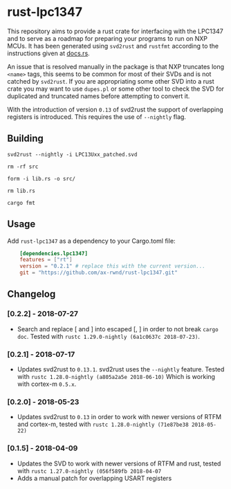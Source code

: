 # rust-lpc1347
This repository aims to provide a rust crate for interfacing with the LPC1347 and to serve as a roadmap for preparing your programs to run on NXP MCUs. It has been generated using `svd2rust` and `rustfmt` according to the instructions given at [docs.rs](https://docs.rs/svd2rust/0.11.4/svd2rust/).

An issue that is resolved manually in the package is that NXP truncates long `<name>` tags, this seems to be common for most of their SVDs and is not catched by `svd2rust`. If you are appropriating some other SVD into a rust crate you may want to use `dupes.pl` or some other tool to check the SVD for duplicated and truncated names before attempting to convert it.

With the introduction of version `0.13` of svd2rust the support of overlapping registers is introduced. This requires the use of `--nightly` flag.

## Building

```
svd2rust --nightly -i LPC13Uxx_patched.svd

rm -rf src

form -i lib.rs -o src/

rm lib.rs

cargo fmt
```

## Usage
Add `rust-lpc1347` as a dependency to your Cargo.toml file:
```toml
    [dependencies.lpc1347]
    features = ["rt"]
    version = "0.2.1" # replace this with the current version...
    git = "https://github.com/ax-rwnd/rust-lpc1347.git"
```

## Changelog

### [0.2.2] - 2018-07-27
- Search and replace [ and ] into escaped \[, \] in order to not break `cargo doc`. Tested with
  `rustc 1.29.0-nightly (6a1c0637c 2018-07-23)`.

### [0.2.1] - 2018-07-17
- Updates svd2rust to `0.13.1`. svd2rust uses the `--nightly` feature. Tested with
  `rustc 1.28.0-nightly (a805a2a5e 2018-06-10)` Which is working with cortex-m `0.5.x`.

### [0.2.0] - 2018-05-23
- Updates svd2rust to `0.13` in order to work with newer versions of RTFM and cortex-m, tested with
  `rustc 1.28.0-nightly (71e87be38 2018-05-22)`

### [0.1.5] - 2018-04-09
- Updates the SVD to work with newer versions of RTFM and rust, tested with
  `rustc 1.27.0-nightly (056f589fb 2018-04-07`
- Adds a manual patch for overlapping USART registers
